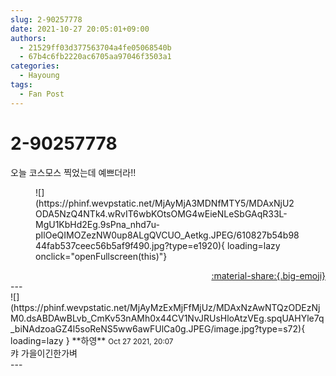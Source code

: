 ```yaml
---
slug: 2-90257778
date: 2021-10-27 20:05:01+09:00
authors:
  - 21529ff03d377563704a4fe05068540b
  - 67b4c6fb2220ac6705aa97046f3503a1
categories:
  - Hayoung
tags:
  - Fan Post
---
```


# 2-90257778

<div class="post-container" markdown="1">
<div class="content-container md-sidebar__scrollwrap" markdown="1">

오늘 코스모스 찍었는데 예쁘더라!!
<figure markdown="1">
![](https://phinf.wevpstatic.net/MjAyMjA3MDNfMTY5/MDAxNjU2ODA5NzQ4NTk4.wRvIT6wbKOtsOMG4wEieNLeSbGAqR33L-MgU1KbHd2Eg.9sPna_nhd7u-pIlOeQIMOZezNW0up8ALgQVCUO_Aetkg.JPEG/610827b54b9844fab537ceec56b5af9f490.jpg?type=e1920){ loading=lazy onclick="openFullscreen(this)"}
</figure>


</div>
</div>

<div style="text-align: right;" markdown="1">
<a href="https://weverse.io/fromis9/fanpost/2-90257778" style="text-align: right;">:material-share:{.big-emoji}</a>
</div>
---

<div class="comments-container md-sidebar__scrollwrap" markdown="1">
<div class="comment" markdown="1">
<div class='id-container' markdown="1">
![](https://phinf.wevpstatic.net/MjAyMzExMjFfMjUz/MDAxNzAwNTQzODEzNjM0.dsABDAwBLvb_CmKv53nAMh0x44CV1NvJRUsHloAtzVEg.spqUAHYle7q_biNAdzoaGZ4l5soReNS5ww6awFUlCa0g.JPEG/image.jpg?type=s72){ loading=lazy }
**<span class="artist">하영</span>** <small>Oct 27 2021, 20:07</small><br>
</div>
<div class='comment-body' markdown="1">
캬 가을이긴한가벼
</div>
</div>
</div>
---
